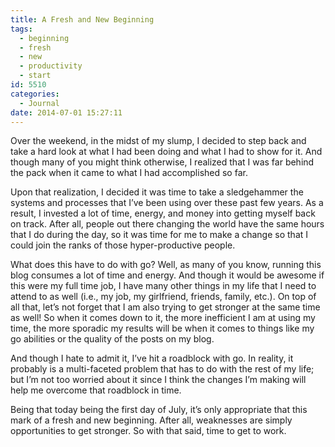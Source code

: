 ```yaml
---
title: A Fresh and New Beginning
tags:
  - beginning
  - fresh
  - new
  - productivity
  - start
id: 5510
categories:
  - Journal
date: 2014-07-01 15:27:11
---
```


Over the weekend, in the midst of my slump, I decided to step back and take a hard look at what I had been doing and what I had to show for it. And though many of you might think otherwise, I realized that I was far behind the pack when it came to what I had accomplished so far.

Upon that realization, I decided it was time to take a sledgehammer the systems and processes that I’ve been using over these past few years. As a result, I invested a lot of time, energy, and money into getting myself back on track. After all, people out there changing the world have the same hours that I do during the day, so it was time for me to make a change so that I could join the ranks of those hyper-productive people.

What does this have to do with go? Well, as many of you know, running this blog consumes a lot of time and energy. And though it would be awesome if this were my full time job, I have many other things in my life that I need to attend to as well (i.e., my job, my girlfriend, friends, family, etc.). On top of all that, let’s not forget that I am also trying to get stronger at the same time as well! So when it comes down to it, the more inefficient I am at using my time, the more sporadic my results will be when it comes to things like my go abilities or the quality of the posts on my blog.

And though I hate to admit it, I’ve hit a roadblock with go. In reality, it probably is a multi-faceted problem that has to do with the rest of my life; but I’m not too worried about it since I think the changes I’m making will help me overcome that roadblock in time.

Being that today being the first day of July, it’s only appropriate that this mark of a fresh and new beginning. After all, weaknesses are simply opportunities to get stronger. So with that said, time to get to work.